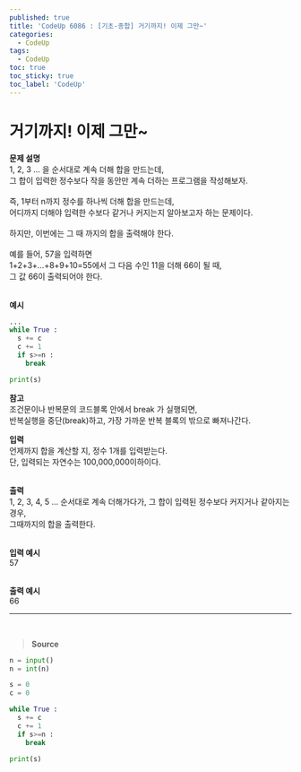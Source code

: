 ```yaml
---
published: true
title: 'CodeUp 6086 : [기초-종합] 거기까지! 이제 그만~'
categories:
  - CodeUp
tags:
  - CodeUp
toc: true
toc_sticky: true
toc_label: 'CodeUp'
---
```


# 거기까지! 이제 그만~

**문제 설명**  
1, 2, 3 ... 을 순서대로 계속 더해 합을 만드는데,  
그 합이 입력한 정수보다 작을 동안만 계속 더하는 프로그램을 작성해보자.  
<br>
즉, 1부터 n까지 정수를 하나씩 더해 합을 만드는데,  
어디까지 더해야 입력한 수보다 같거나 커지는지 알아보고자 하는 문제이다.  
<br>
하지만, 이번에는 그 때 까지의 합을 출력해야 한다.  
<br>
예를 들어, 57을 입력하면  
1+2+3+...+8+9+10=55에서 그 다음 수인 11을 더해 66이 될 때,  
그 값 66이 출력되어야 한다.  
<br>

**예시**

```python
...
while True :
  s += c
  c += 1
  if s>=n :
    break

print(s)
```

**참고**  
조건문이나 반복문의 코드블록 안에서 break 가 실행되면,  
반복실행을 중단(break)하고, 가장 가까운 반복 블록의 밖으로 빠져나간다.

**입력**  
언제까지 합을 계산할 지, 정수 1개를 입력받는다.  
단, 입력되는 자연수는 100,000,000이하이다.  
<br>

**출력**  
1, 2, 3, 4, 5 ... 순서대로 계속 더해가다가, 그 합이 입력된 정수보다 커지거나 같아지는 경우,  
그때까지의 합을 출력한다.  
<br>

**입력 예시**  
57  
<br>

**출력 예시**  
66

---

<br>

> **Source**

```python
n = input()
n = int(n)

s = 0
c = 0

while True :
  s += c
  c += 1
  if s>=n :
    break

print(s)
```
